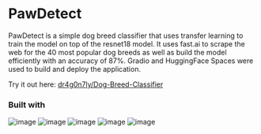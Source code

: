 # PawDetect
PawDetect is a simple dog breed classifier that uses transfer learning to train the model on top of the resnet18 model. It uses fast.ai to scrape the web for the 40 most popular dog breeds as well as build the model efficiently with an accuracy of 87%.
Gradio and HuggingFace Spaces were used to build and deploy the application.

Try it out here: [dr4g0n7ly/Dog-Breed-Classifier](https://huggingface.co/spaces/dr4g0n7ly/Dog-breed-classifier)

### Built with
![image](https://github.com/dr4g0n7ly/PawDetect/assets/82759046/b6661e1b-a4d3-4422-b55c-f41217a00308) ![image](https://github.com/dr4g0n7ly/PawDetect/assets/82759046/c047cd25-fe4e-4f86-a345-28f3f801e362) ![image](https://github.com/dr4g0n7ly/PawDetect/assets/82759046/2e30d0f1-5244-4a06-8814-8c354c24012f) ![image](https://github.com/dr4g0n7ly/PawDetect/assets/82759046/a8a26d22-8b85-40ec-bd4c-eb7957e36cd8) ![image](https://github.com/dr4g0n7ly/PawDetect/assets/82759046/806ffbec-2c43-422a-a079-3a6f19da63b2)
